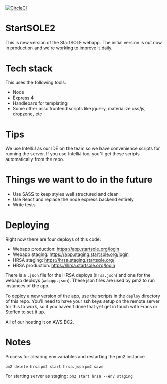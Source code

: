 [![CircleCI](https://circleci.com/gh/startsole/StartSOLE-web-app/tree/master.svg?style=svg)](https://circleci.com/gh/startsole/StartSOLE-web-app/tree/master)

# StartSOLE2

This is new version of the StartSOLE webapp. The initial version is out now in production and we're working to improve it daily.

# Tech stack

This uses the following tools:
 * Node
 * Express 4
 * Handlebars for templating
 * Some other misc frontend scripts like jquery, materialize css/js, dropzone, etc


# Tips

We use IntelliJ as our IDE on the team so we have convenience scripts for running the server. If you use IntelliJ too, you'll get these scripts automatically from the repo.   

# Things we want to do in the future

 * Use SASS to keep styles well structured and clean
 * Use React and replace the node express backend entirely
 * Write tests

# Deploying
Right now there are four deploys of this code:
 * Webapp production: https://app.startsole.org/login
 * Webapp staging: https://app.staging.startsole.org/login
 * HRSA staging: https://hrsa.staging.startsole.org/
 * HRSA production: https://hrsa.startsole.org/login

There is a `.json` file for the HRSA deploys (`hrsa.json`) and one for the webapp deploys (`webapp.json`). These json files are used by pm2 to run instances of the app.

To deploy a new version of the app, use the scripts in the `deploy` directory of this repo. You'll need to have your ssh keys setup on the remote server for this to work, so if you haven't done that yet get in touch with Frans or Steffen to set it up.

All of our hosting it on AWS EC2.

# Notes

Process for clearing env variables and restarting the pm2 instance

`pm2 delete hrsa`
`pm2 start hrsa.json`
`pm2 save`

For starting server as staging:
`pm2 start hrsa --env staging`
